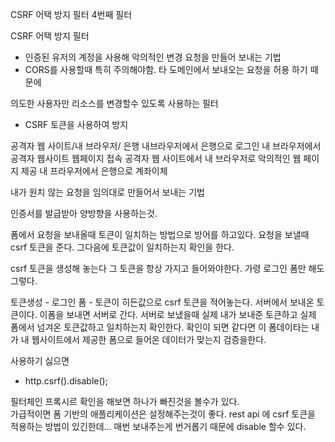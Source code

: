 CSRF 어택 방지 필터
4번째 필터

CSRF 어택 방지 필터
- 인증된 유저의 계정을 사용해 악의적인 변경 요청을 만들어 보내는 기법
- CORS를 사용할때 특히 주의해야함.
  타 도메인에서 보내오는 요청을 허용 하기 때문에
  
  
의도한 사용자만 리소스를 변경할수 있도록 사용하는 필터  
  
- CSRF 토큰을 사용하여 방지

공격자 웹 사이트/내 브라우저/ 은행
내브라우저에서 은행으로 로그인
내 브라우저에서 공격자 웹사이트 웹페이지 접속
공격자 웹 사이트에서 내 브라우저로 악의적인 웹 페이지 제공
내 프라우저에서 은행으로 계좌이체

내가 원치 않는 요청을 임의대로 만들어서 보내는 기법

인증서를 발급받아 양방향을 사용하는것.



폼에서 요청을 보내올때 토큰이 일치하는 방법으로 방어를 하고있다.
요청을 보낼때 csrf 토큰을 준다.
그다음에 토큰값이 일치하는지 확인을 한다.

csrf 토큰을 생성해 놓는다
그 토큰을 항상 가지고 들어와야한다.
가령 로그인 폼만 해도 그렇다.

토큰생성 - 로그인 폼 - 토큰이 히든값으로 csrf 토큰을 적어놓는다.
서버에서 보내온 토큰이다. 이폼을 보내면 서버로 간다.
서버로 보냈을때 실제 내가 보내준 토큰하고 실제 폼에서 넘겨온 토큰값하고 일치하는지
확인한다. 확인이 되면 같다면 이 폼데이타는 내가 내 웹사이트에서 제공한 폼으로 들어온 데이터가 맞는지 검증을한다.


사용하기 싫으면
- http.csrf().disable();
 
 필터체인 프록시르 확인을 해보면
 하나가 빠진것을 볼수가 있다.       
 가급적이면 폼 기반의 애플리케이션은 설정해주는것이 좋다.
 rest api 에 csrf 토큰을 적용하는 방법이 있긴한데...
 매번 보내주는게 번거롭기 때문에 disable 할수 있다.
 